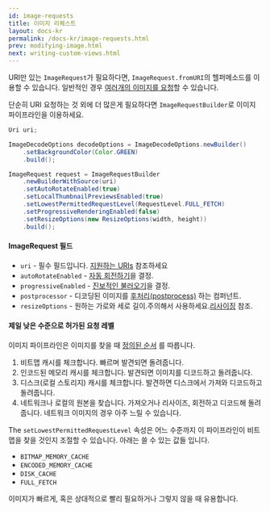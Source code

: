 ```yaml
---
id: image-requests
title: 이미지 리퀘스트
layout: docs-kr
permalink: /docs-kr/image-requests.html
prev: modifying-image.html
next: writing-custom-views.html
---
```

URI만 있는 `ImageRequest`가 필요하다면, `ImageRequest.fromURI`의 헬퍼메소드를 이용할 수 있습니다. 일반적인 경우 [여러개의 이미지를 요청](requesting-multiple-images.html)할 수 있습니다.

단순히 URI 요청하는 것 외에 더 많은게 필요하다면 `ImageRequestBuilder`로 이미지 파이프라인을 이용하세요.

```java
Uri uri;

ImageDecodeOptions decodeOptions = ImageDecodeOptions.newBuilder()
    .setBackgroundColor(Color.GREEN)
    .build();

ImageRequest request = ImageRequestBuilder
    .newBuilderWithSource(uri)
    .setAutoRotateEnabled(true)
    .setLocalThumbnailPreviewsEnabled(true)
    .setLowestPermittedRequestLevel(RequestLevel.FULL_FETCH)
    .setProgressiveRenderingEnabled(false)
    .setResizeOptions(new ResizeOptions(width, height))
    .build();
```

#### ImageRequest 필드

- `uri` - 필수 필드입니다. [지원하는 URIs](supported-uris.html) 참조하세요
- `autoRotateEnabled` - [자동 회전하기](resizing--rotating.html#rotate)을 결정.
- `progressiveEnabled` - [진보적인 불러오기](progressive-jpegs.html)을 결정.
- `postprocessor` - 디코딩된 이미지를 [후처리(postprocess)](modifying-image.html) 하는 컴퍼넌트.
- `resizeOptions` - 원하는 가로와 세로 길이.주의해서 사용하세요.[리사이징](resizing-rotating.html) 참조.

#### 제일 낮은 수준으로 허가된 요청 레벨

이미지 파이프라인은 이미지를 찾을 때 [정의된 순서](intro-image-pipeline.html) 를 따릅니다.

1. 비트맵 캐시를 체크합니다. 빠르며 발견되면 돌려줍니다.
2. 인코드된 메모리 캐시를 체크합니다. 발견되면 이미지를 디코드하고 돌려줍니다.
3. 디스크(로컬 스토리지) 캐시를 체크합니다. 발견하면 디스크에서 가져와 디코드하고 돌려줍니다.
4. 네트워크나 로컬의 원본을 찾습니다. 가져오거나 리사이즈, 회전하고 디코드해 돌려줍니다. 네트워크 이미지의 경우 아주 느릴 수 있습니다.

The `setLowestPermittedRequestLevel` 속성은 어느 수준까지 이 파이프라인이 비트맵을 찾을 것인지 조절할 수 있습니다. 아래는 쓸 수 있는 값들 입니다.

- `BITMAP_MEMORY_CACHE`
- `ENCODED_MEMORY_CACHE`
- `DISK_CACHE`
- `FULL_FETCH`

이미지가 빠르게, 혹은 상대적으로 빨리 필요하거나 그렇지 않을 때 유용합니다.
